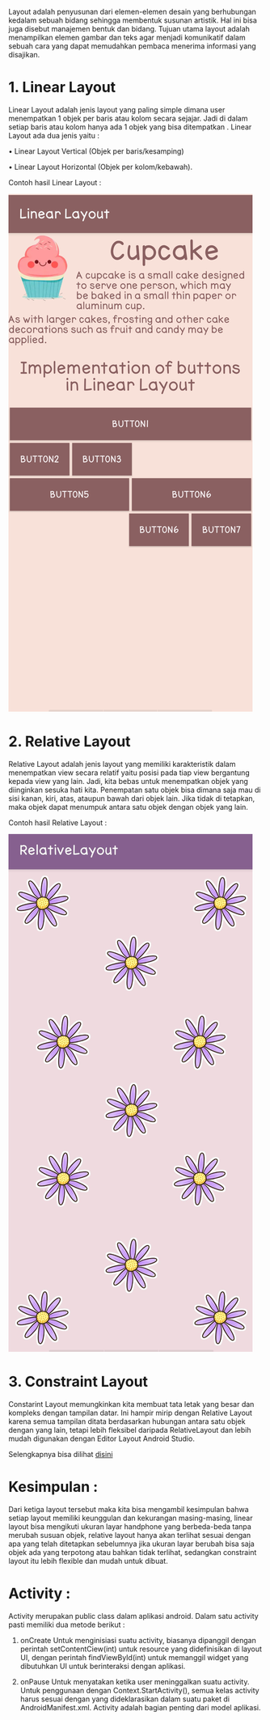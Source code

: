 Layout adalah penyusunan dari elemen-elemen desain yang berhubungan kedalam sebuah bidang sehingga membentuk susunan artistik. Hal ini bisa juga disebut manajemen bentuk dan bidang. Tujuan utama layout adalah menampilkan elemen gambar dan teks agar menjadi komunikatif dalam sebuah cara yang dapat memudahkan pembaca menerima informasi yang disajikan.
# 1.	Linear Layout
Linear Layout adalah jenis layout yang paling simple dimana user menempatkan 1 objek per baris atau kolom secara sejajar. Jadi di dalam setiap baris atau kolom hanya ada 1 objek yang bisa ditempatkan . Linear Layout ada dua jenis yaitu :

•	Linear Layout Vertical (Objek per baris/kesamping) 

•	Linear Layout Horizontal (Objek per kolom/kebawah).

Contoh hasil Linear Layout :

 ![alt text](Hasil/Linear.jpg)
 
# 2.	Relative Layout

Relative Layout adalah jenis layout yang memiliki karakteristik dalam menempatkan view secara relatif yaitu posisi pada tiap view bergantung kepada view yang lain. Jadi, kita bebas untuk menempatkan objek yang diinginkan sesuka hati kita. Penempatan satu objek bisa dimana saja mau di sisi kanan, kiri, atas, ataupun bawah dari objek lain. Jika tidak di tetapkan, maka objek dapat menumpuk antara satu objek dengan objek yang lain.

Contoh hasil Relative Layout :

![alt text](Hasil/Relative.jpg)

# 3.	Constraint Layout
Constarint Layout memungkinkan kita membuat tata letak yang besar dan kompleks dengan tampilan datar. Ini hampir mirip dengan Relative Layout karena semua tampilan ditata berdasarkan hubungan antara satu objek dengan yang lain, tetapi lebih fleksibel daripada RelativeLayout dan lebih mudah digunakan dengan Editor Layout Android Studio.

Selengkapnya bisa dilihat [disini](https://darmanto.akakom.ac.id/praktikandroid/Modul%203%20Praktikum%20Pemrograman%20Mobile.pdf)


# Kesimpulan :
Dari ketiga layout tersebut maka kita bisa mengambil kesimpulan bahwa setiap layout memiliki keunggulan dan kekurangan masing-masing, linear layout bisa mengikuti ukuran layar handphone yang berbeda-beda tanpa merubah susuan objek, relative layout hanya akan terlihat sesuai dengan apa yang telah ditetapkan sebelumnya jika ukuran layar berubah bisa saja objek ada yang terpotong atau bahkan tidak terlihat, sedangkan constraint layout itu lebih flexible dan mudah untuk dibuat.

# Activity :

Activity merupakan public class dalam aplikasi android. Dalam satu activity pasti memiliki dua metode berikut :

1. onCreate Untuk menginisiasi suatu activity, biasanya dipanggil dengan perintah setContentCiew(int) untuk resource yang didefinisikan di layout UI, dengan perintah findViewById(int) untuk memanggil widget yang dibutuhkan UI untuk berinteraksi dengan aplikasi. 

2. onPause Untuk menyatakan ketika user meninggalkan suatu activity. Untuk penggunaan dengan Context.StartActivity(), semua kelas activity harus sesuai dengan yang dideklarasikan dalam suatu paket di AndroidManifest.xml. Activity adalah bagian penting dari model aplikasi.



